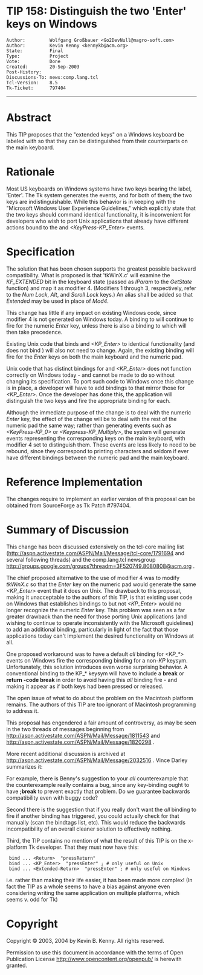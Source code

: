 # TIP 158: Distinguish the two 'Enter' keys on Windows
	Author:         Wolfgang Großbauer <Go2DevNull@magro-soft.com>
	Author:         Kevin Kenny <kennykb@acm.org>
	State:          Final
	Type:           Project
	Vote:           Done
	Created:        20-Sep-2003
	Post-History:   
	Discussions-To: news:comp.lang.tcl
	Tcl-Version:    8.5
	Tk-Ticket:      797404
-----

# Abstract

This TIP proposes that the "extended keys" on a Windows keyboard be
labeled with <Mod4> so that they can be distinguished from their
counterparts on the main keyboard.

# Rationale

Most US keyboards on Windows systems have two keys bearing the label,
'Enter'.  The Tk system generates the events, _<KeyPress-Return>_
and _<KeyRelease-Return>_ for both of them; the two keys are
indistinguishable.  While this behavior is in keeping with the
"Microsoft Windows User Experience Guidelines," which explicitly state
that the two keys should command identical functionality, it is
inconvenient for developers who wish to port Unix applications that
already have different actions bound to the _<KeyPress-Return>_ and
_<KeyPress-KP\_Enter>_ events.

# Specification

The solution that has been chosen supports the greatest possible
backward compatibility.  What is proposed is that 'tkWinX.c' will
examine the _KF\_EXTENDED_ bit in the keyboard state \(passed as
_lParam_ to the _GetState_ function\) and map it as modifier
4. \(Modifiers 1 through 3, respectively, refer to the _Num Lock_,
_Alt_, and _Scroll Lock_ keys.\)  An alias shall be added so
that _Extended_ may be used in place of _Mod4_.

This change has little if any impact on existing Windows code, since
modifier 4 is not generated on Windows today.  A binding to
_<Return>_ will continue to fire for the numeric _Enter_ key,
unless there is also a binding to _<Extended-Return>_ which will then
take precedence.

Existing Unix code that binds _<Return>_ and _<KP\_Enter>_
to identical functionality \(and does not bind _<Mod4-Return>_\) will
also not need to change.  Again, the existing _<Return>_ binding
will fire for the _Enter_ keys on both the main keyboard and the
numeric pad.

Unix code that has distinct bindings for _<Return>_ and
_<KP\_Enter>_ does not function correctly on Windows today - and
cannot be made to do so without changing its specification.  To port
such code to Windows once this change is in place, a developer will
have to add bindings to _<Extended-Return>_ that mirror those for
_<KP\_Enter>_. Once the developer has done this, the application will
distinguish the two keys and fire the appropriate binding for each.

Although the immediate purpose of the change is to deal with the
numeric _Enter_ key, the effect of the change will be to deal with
the rest of the numeric pad the same way; rather than generating
events such as _<KeyPress-KP\_0>_ or _<Keypress-KP\_Multiply>_,
the system will generate events representing the corresponding
keys on the main keyboard, with modifier 4 set to distinguish
them.  These events are less likely to need to be rebound, since
they correspond to printing characters and seldom if ever have
different bindings between the numeric pad and the main keyboard.

# Reference Implementation

The changes require to implement an earlier version of this
proposal can be obtained from SourceForge as Tk Patch \#797404.

# Summary of Discussion

This change has been discussed extensively on the tcl-core mailing
list \(<http://aspn.activestate.com/ASPN/Mail/Message/tcl-core/1791694> 
and several following threads\) and the comp.lang.tcl newsgroup
<http://groups.google.com/groups?threadm=3F520749.8080808@acm.org> .

The chief proposed alternative to the use of modifier 4 was to modify
_tkWinX.c_ so that the _Enter_ key on the numeric pad would
generate the same _<KP\_Enter>_ event that it does on Unix.  The
drawback to this proposal, making it unacceptable to the authors of
this TIP, is that existing user code on Windows that establishes
bindings to _<Return>_ but not _<KP\_Enter>_ would no longer
recognize the numeric _Enter_ key.  This problem was seen as a far
greater drawback than the need for those porting Unix applications
\(and wishing to continue to operate inconsistently with the Microsoft
guidelines\) to add an additional binding, particularly in light of the
fact that those applications today can't implement the desired
functionality on Windows at all.

One proposed workaround was to have a default _all_ binding for
_<KP\_\*>_ events on Windows fire the corresponding binding for
a non-_KP_ keysym.  Unfortunately, this solution introduces even
worse surprising behavior.  A conventional binding to the KP\_\*
keysym will have to include a **break** or **return -code break**
in order to avoid having this _all_ binding fire - and making
it appear as if both keys had been pressed or released.

The open issue of what to do about the problem on the Macintosh
platform remains.  The authors of this TIP are too ignorant of
Macintosh programming to address it.

This proposal has engendered a fair amount of controversy, as
may be seen in the two threads of messages beginning from
<http://aspn.activestate.com/ASPN/Mail/Message/1811543>  and
<http://aspn.activestate.com/ASPN/Mail/Message/1820298> .

More recent additional discussion is archived at
<http://aspn.activestate.com/ASPN/Mail/Message/2032516> .
Vince Darley summarizes it:

For example, there is
Benny's suggestion to your _all_ counterexample that the counterexample
really contains a bug, since any key-binding ought to have **;break** to
prevent exactly that problem.  Do we guarantee backwards compatibility
even with buggy code?

Second there is the suggestion that if you really don't want the _all_
binding to fire if another binding has triggered, you could actually check
for that manually \(scan the bindtags list, etc\).  This would reduce the
backwards incompatibility of an overall cleaner solution to effectively
nothing.

Third, the TIP contains no mention of what the result of this TIP is on
the x-platform Tk developer.  That they must now have this:

	 bind ... <Return>  "pressReturn"
	 bind ... <KP_Enter>  "pressEnter" ; # only useful on Unix
	 bind ... <Extended-Return>  "pressEnter" ; # only useful on Windows

i.e. rather than making their life easier, it has been made more complex!
\(In fact the TIP as a whole seems to have a bias against anyone even
considering writing the same application on multiple platforms, which
seems v. odd for Tk\)

# Copyright

Copyright © 2003, 2004 by Kevin B. Kenny.  All rights reserved.

Permission to use this document in accordance with the terms of Open
Publication License <http://www.opencontent.org/openpub/>  is herewith
granted.

